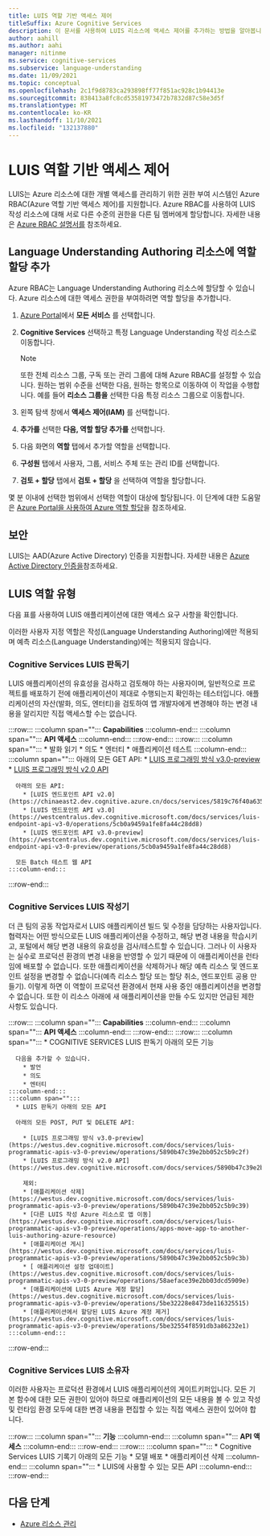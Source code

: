 ```yaml
---
title: LUIS 역할 기반 액세스 제어
titleSuffix: Azure Cognitive Services
description: 이 문서를 사용하여 LUIS 리소스에 액세스 제어를 추가하는 방법을 알아봅니다.
author: aahill
ms.author: aahi
manager: nitinme
ms.service: cognitive-services
ms.subservice: language-understanding
ms.date: 11/09/2021
ms.topic: conceptual
ms.openlocfilehash: 2c1f9d8783ca293898ff77f851ac928c1b94413e
ms.sourcegitcommit: 838413a8fc8cd53581973472b7832d87c58e3d5f
ms.translationtype: MT
ms.contentlocale: ko-KR
ms.lasthandoff: 11/10/2021
ms.locfileid: "132137880"
---
```

# <a name="luis-role-based-access-control"></a>LUIS 역할 기반 액세스 제어

LUIS는 Azure 리소스에 대한 개별 액세스를 관리하기 위한 권한 부여 시스템인 Azure RBAC(Azure 역할 기반 액세스 제어)를 지원합니다. Azure RBAC를 사용하여 LUIS 작성 리소스에 대해 서로 다른 수준의 권한을 다른 팀 멤버에게 할당합니다. 자세한 내용은 [Azure RBAC 설명서를](/azure/role-based-access-control/) 참조하세요.

## <a name="add-role-assignment-to-language-understanding-authoring-resource"></a>Language Understanding Authoring 리소스에 역할 할당 추가

Azure RBAC는 Language Understanding Authoring 리소스에 할당할 수 있습니다. Azure 리소스에 대한 액세스 권한을 부여하려면 역할 할당을 추가합니다.
1. [Azure Portal](https://ms.portal.azure.com/)에서 **모든 서비스** 를 선택합니다. 
2. **Cognitive Services** 선택하고 특정 Language Understanding 작성 리소스로 이동합니다.
   > [!NOTE]
   > 또한 전체 리소스 그룹, 구독 또는 관리 그룹에 대해 Azure RBAC를 설정할 수 있습니다. 원하는 범위 수준을 선택한 다음, 원하는 항목으로 이동하여 이 작업을 수행합니다. 예를 들어 **리소스 그룹을** 선택한 다음 특정 리소스 그룹으로 이동합니다.

1. 왼쪽 탐색 창에서 **액세스 제어(IAM)** 를 선택합니다.
1. **추가를** 선택한 **다음, 역할 할당 추가를** 선택합니다.
1. 다음 화면의 **역할** 탭에서 추가할 역할을 선택합니다.
1. **구성원** 탭에서 사용자, 그룹, 서비스 주체 또는 관리 ID를 선택합니다.
1. **검토 + 할당** 탭에서 **검토 + 할당** 을 선택하여 역할을 할당합니다.

몇 분 이내에 선택한 범위에서 선택한 역할이 대상에 할당됩니다. 이 단계에 대한 도움말은 [Azure Portal을 사용하여 Azure 역할 할당](/azure/role-based-access-control/role-assignments-portal)을 참조하세요.

## <a name="security"></a>보안 

LUIS는 AAD(Azure Active Directory) 인증을 지원합니다. 자세한 내용은 [Azure Active Directory 인증을](/azure/cognitive-services/authentication#authenticate-with-azure-active-directory)참조하세요.

## <a name="luis-role-types"></a>LUIS 역할 유형

다음 표를 사용하여 LUIS 애플리케이션에 대한 액세스 요구 사항을 확인합니다.

이러한 사용자 지정 역할은 작성(Language Understanding Authoring)에만 적용되며 예측 리소스(Language Understanding)에는 적용되지 않습니다.

### <a name="cognitive-services-luis-reader"></a>Cognitive Services LUIS 판독기

LUIS 애플리케이션의 유효성을 검사하고 검토해야 하는 사용자이며, 일반적으로 프로젝트를 배포하기 전에 애플리케이션이 제대로 수행되는지 확인하는 테스터입니다. 애플리케이션의 자산(발화, 의도, 엔터티)을 검토하여 앱 개발자에게 변경해야 하는 변경 내용을 알리지만 직접 액세스할 수는 없습니다.


:::row:::
    :::column span="":::
        **Capabilities**
    :::column-end:::
    :::column span="":::
        **API 액세스**
    :::column-end:::
:::row-end:::
:::row:::
    :::column span="":::
        * 발화 읽기
        * 의도 
        * 엔터티
        * 애플리케이션 테스트
    :::column-end:::
    :::column span="":::
      아래의 모든 GET API: 
        * [LUIS 프로그래밍 방식 v3.0-preview](https://westus.dev.cognitive.microsoft.com/docs/services/luis-programmatic-apis-v3-0-preview/operations/5890b47c39e2bb052c5b9c2f)
        * [LUIS 프로그래밍 방식 v2.0 API](https://westus.dev.cognitive.microsoft.com/docs/services/5890b47c39e2bb17b84a55ff/operations/5890b47c39e2bb052c5b9c2f)

      아래의 모든 API: 
        * [LUIS 엔드포인트 API v2.0](https://chinaeast2.dev.cognitive.azure.cn/docs/services/5819c76f40a6350ce09de1ac/operations/5819c77140a63516d81aee78)
        * [LUIS 엔드포인트 API v3.0](https://westcentralus.dev.cognitive.microsoft.com/docs/services/luis-endpoint-api-v3-0/operations/5cb0a9459a1fe8fa44c28dd8)
        * [LUIS 엔드포인트 API v3.0-preview](https://westcentralus.dev.cognitive.microsoft.com/docs/services/luis-endpoint-api-v3-0-preview/operations/5cb0a9459a1fe8fa44c28dd8)

      모든 Batch 테스트 웹 API
    :::column-end:::
:::row-end:::

### <a name="cognitive-services-luis-writer"></a>Cognitive Services LUIS 작성기

더 큰 팀의 공동 작업자로서 LUIS 애플리케이션 빌드 및 수정을 담당하는 사용자입니다. 협력자는 어떤 방식으로든 LUIS 애플리케이션을 수정하고, 해당 변경 내용을 학습시키고, 포털에서 해당 변경 내용의 유효성을 검사/테스트할 수 있습니다. 그러나 이 사용자는 실수로 프로덕션 환경의 변경 내용을 반영할 수 있기 때문에 이 애플리케이션을 런타임에 배포할 수 없습니다. 또한 애플리케이션을 삭제하거나 해당 예측 리소스 및 엔드포인트 설정을 변경할 수 없습니다(예측 리소스 할당 또는 할당 취소, 엔드포인트 공용 만들기). 이렇게 하면 이 역할이 프로덕션 환경에서 현재 사용 중인 애플리케이션을 변경할 수 없습니다. 또한 이 리소스 아래에 새 애플리케이션을 만들 수도 있지만 언급된 제한 사항도 있습니다.

:::row:::
    :::column span="":::
        **Capabilities**
    :::column-end:::
    :::column span="":::
        **API 액세스**
    :::column-end:::
:::row-end:::
:::row:::
    :::column span="":::
      * COGNITIVE SERVICES LUIS 판독기 아래의 모든 기능 

      다음을 추가할 수 있습니다. 
        * 발언
        * 의도
        * 엔터티
    :::column-end:::
    :::column span="":::
      * LUIS 판독기 아래의 모든 API

      아래의 모든 POST, PUT 및 DELETE API:

        * [LUIS 프로그래밍 방식 v3.0-preview](https://westus.dev.cognitive.microsoft.com/docs/services/luis-programmatic-apis-v3-0-preview/operations/5890b47c39e2bb052c5b9c2f)
        * [LUIS 프로그래밍 방식 v2.0 API](https://westus.dev.cognitive.microsoft.com/docs/services/5890b47c39e2bb17b84a55ff/operations/5890b47c39e2bb052c5b9c2d)

        제외:
        * [애플리케이션 삭제](https://westus.dev.cognitive.microsoft.com/docs/services/luis-programmatic-apis-v3-0-preview/operations/5890b47c39e2bb052c5b9c39)
        * [다른 LUIS 작성 Azure 리소스로 앱 이동](https://westus.dev.cognitive.microsoft.com/docs/services/luis-programmatic-apis-v3-0-preview/operations/apps-move-app-to-another-luis-authoring-azure-resource)
        * [애플리케이션 게시](https://westus.dev.cognitive.microsoft.com/docs/services/luis-programmatic-apis-v3-0-preview/operations/5890b47c39e2bb052c5b9c3b)
        * [ 애플리케이션 설정 업데이트](https://westus.dev.cognitive.microsoft.com/docs/services/luis-programmatic-apis-v3-0-preview/operations/58aeface39e2bb03dcd5909e)
        * [애플리케이션에 LUIS Azure 계정 할당](https://westus.dev.cognitive.microsoft.com/docs/services/luis-programmatic-apis-v3-0-preview/operations/5be32228e8473de116325515)
        * [애플리케이션에서 할당된 LUIS Azure 계정 제거](https://westus.dev.cognitive.microsoft.com/docs/services/luis-programmatic-apis-v3-0-preview/operations/5be32554f8591db3a86232e1)
    :::column-end:::
:::row-end:::

### <a name="cognitive-services-luis-owner"></a>Cognitive Services LUIS 소유자

이러한 사용자는 프로덕션 환경에서 LUIS 애플리케이션의 게이트키퍼입니다. 모든 기본 함수에 대한 모든 권한이 있어야 하므로 애플리케이션의 모든 내용을 볼 수 있고 작성 및 런타임 환경 모두에 대한 변경 내용을 편집할 수 있는 직접 액세스 권한이 있어야 합니다.

:::row:::
    :::column span="":::
        **기능**
    :::column-end:::
    :::column span="":::
        **API 액세스**
    :::column-end:::
:::row-end:::
:::row:::
    :::column span="":::
      * Cognitive Services LUIS 기록기 아래의 모든 기능
      * 모델 배포
      * 애플리케이션 삭제
    :::column-end:::
    :::column span="":::
      * LUIS에 사용할 수 있는 모든 API
    :::column-end:::
:::row-end:::

## <a name="next-steps"></a>다음 단계

* [Azure 리소스 관리](/azure/cognitive-services/luis/luis-how-to-azure-subscription?branch=pr-en-us-171715&tabs=portal#authoring-resource)
